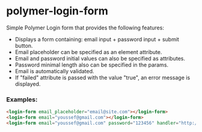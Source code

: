 # polymer-login-form
Simple Polymer Login form that provides the following features:
  - Displays a form containing: email input + password input + submit button.
  - Email placeholder can be specified as an element attribute.
  - Email and password initial values can also be specified as attributes.
  - Password minimal length also can be specified in the params.
  - Email is automatically validated.
  - If "failed" attribute is passed with the value "true", an error message is displayed.

### Examples:

```html
<login-form email_placeholder="email@site.com"></login-form>
<login-form email="youssef@gmail.com"></login-form>
<login-form email="youssef@gmail.com" password="123456" handler="http://www.google.com" failed="true"></login-form>
```
